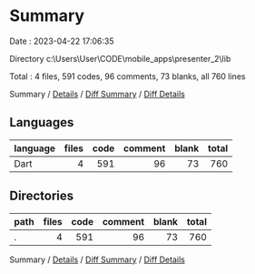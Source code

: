 # Summary

Date : 2023-04-22 17:06:35

Directory c:\\Users\\User\\CODE\\mobile_apps\\presenter_2\\lib

Total : 4 files,  591 codes, 96 comments, 73 blanks, all 760 lines

Summary / [Details](details.md) / [Diff Summary](diff.md) / [Diff Details](diff-details.md)

## Languages
| language | files | code | comment | blank | total |
| :--- | ---: | ---: | ---: | ---: | ---: |
| Dart | 4 | 591 | 96 | 73 | 760 |

## Directories
| path | files | code | comment | blank | total |
| :--- | ---: | ---: | ---: | ---: | ---: |
| . | 4 | 591 | 96 | 73 | 760 |

Summary / [Details](details.md) / [Diff Summary](diff.md) / [Diff Details](diff-details.md)